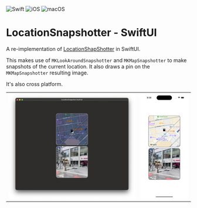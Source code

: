 ![Swift](https://img.shields.io/badge/Swift-5.9-orange) ![iOS](https://img.shields.io/badge/iOS-17.0-orange) ![macOS](https://img.shields.io/badge/iOS-14.0-orange)

# LocationSnapshotter - SwiftUI

A re-implementation of [LocationShapShotter](https://github.com/RustyKnight/LocationShapShotter) in SwiftUI.

This makes use of `MKLookAroundSnapshotter` and `MKMapSnapshotter` to make snapshots of the current location.  It also draws a pin on the `MKMapSnapshotter` resulting image.

It's also cross platform.

<table border="0">
  <tr>
    <td><img src="Snapshots/DesktopSnapshot.png"></td>
    <td><img src="Snapshots/MobileSnapshot.png"></td>
   </tr> 
</table>
